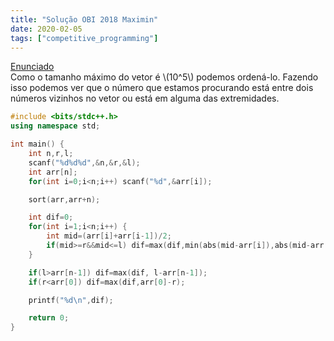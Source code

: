 ```yaml
---
title: "Solução OBI 2018 Maximin"
date: 2020-02-05
tags: ["competitive_programming"]
---
```

[Enunciado](https://olimpiada.ic.unicamp.br/pratique/pu/2018/f3/maximin/)  
Como o tamanho máximo do vetor é \\(10^5\\) podemos ordená-lo. Fazendo isso podemos ver que o número que estamos procurando está
entre dois números vizinhos no vetor ou está em alguma das extremidades.

```cpp
#include <bits/stdc++.h>
using namespace std;

int main() {
    int n,r,l;
    scanf("%d%d%d",&n,&r,&l);
    int arr[n];
    for(int i=0;i<n;i++) scanf("%d",&arr[i]);

    sort(arr,arr+n);

    int dif=0;
    for(int i=1;i<n;i++) {
        int mid=(arr[i]+arr[i-1])/2;
        if(mid>=r&&mid<=l) dif=max(dif,min(abs(mid-arr[i]),abs(mid-arr[i-1])));
    }

    if(l>arr[n-1]) dif=max(dif, l-arr[n-1]);
    if(r<arr[0]) dif=max(dif,arr[0]-r);

    printf("%d\n",dif);

    return 0;
}
```
